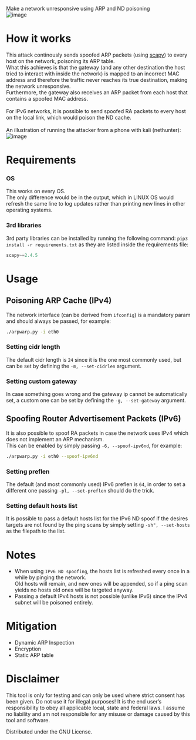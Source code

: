 Make a network unresponsive using ARP and ND poisoning </br>
![image](https://user-images.githubusercontent.com/59119926/184541147-8268eed5-e375-4915-8e59-ea1388522551.png)


# How it works
This attack continously sends spoofed ARP packets (using [scapy](https://github.com/secdev/scapy)) to every host on the network, poisoning its ARP table. </br>
What this achieves is that the gateway (and any other destination the host tried to interact with inside the network) is mapped to an incorrect MAC address and therefore the traffic never reaches its true destination, making the network unresponsive. </br>
Furthermore, the gateway also receives an ARP packet from each host that contains a spoofed MAC address.
</br></br>
For IPv6 networks, it is possible to send spoofed RA packets to every host on the local link, which would poison the ND cache.</br></br>
An illustration of running the attacker from a phone with kali (nethunter): <br>
![image](https://user-images.githubusercontent.com/59119926/184541502-1f58709b-b970-4ff4-aa25-9f783fff332f.png)


# Requirements
### OS
This works on every OS. </br>
The only difference would be in the output, which in LINUX OS would refresh the same line to log updates rather than printing new lines in other operating systems.

### 3rd libraries
3rd party libraries can be installed by running the following command: `pip3 install -r requirements.txt` as they are listed inside the requirements file:
```python
scapy~=2.4.5
```
# Usage

## Poisoning ARP Cache (IPv4)

The network interface (can be derived from `ifconfig`) is a mandatory param and should always be passed, for example: 
```bash
./arpwarp.py -i eth0
```

### Setting cidr length
The default cidr length is `24` since it is the one most commonly used, but can be set by defining the `-m, --set-cidrlen` argument.

### Setting custom gateway
In case something goes wrong and the gateway ip cannot be automatically set, a custom one can be set by defining the `-g, --set-gateway` argument.

## Spoofing Router Advertisement Packets (IPv6)
It is also possible to spoof RA packets in case the network uses IPv4 which does not implement an ARP mechanism. <br/>
This can be enabled by simply passing `-6, --spoof-ipv6nd`, for example:
```bash
./arpwarp.py -i eth0 --spoof-ipv6nd
```

### Setting preflen
The default (and most commonly used) IPv6 preflen is `64`, in order to set a different one passing `-pl, --set-preflen` should do the trick.


### Setting default hosts list
It is possible to pass a default hosts list for the IPv6 ND spoof if the desires targets are not found by the ping scans by simply setting `-sh", --set-hosts` as the filepath to the list.

# Notes
* When using `IPv6 ND spoofing`, the hosts list is refreshed every once in a while by pinging the network.</br>Old hosts will remain, and new ones will be appended, so if a ping scan yields no hosts old ones will be targeted anyway.
* Passing a default IPv4 hosts is not possible (unlike IPv6) since the IPv4 subnet will be poisoned entirely.


# Mitigation
* Dynamic ARP Inspection
* Encryption
* Static ARP table

# Disclaimer

This tool is only for testing and can only be used where strict consent has been given. Do not use it for illegal purposes! It is the end user’s responsibility to obey all applicable local, state and federal laws. I assume no liability and am not responsible for any misuse or damage caused by this tool and software.

Distributed under the GNU License.
